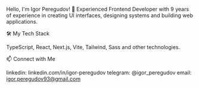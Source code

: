 Hello, I'm Igor Peregudov! 👋
Experienced Frontend Developer with 9 years of experience in creating UI interfaces, designing systems and building web applications.

🛠 My Tech Stack

TypeScript, React, Next.js, Vite, Tailwind, Sass and other technologies.


📫 Connect with Me

linkedin: linkedin.com/in/igor-peregudov
telegram: @igor_peregudov
email: igor.peregudov93@gmail.com

